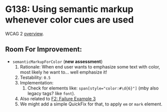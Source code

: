 
# G138: Using semantic markup whenever color cues are used

WCAG 2 [overview](http://www.w3.org/TR/2014/NOTE-WCAG20-TECHS-20140916/G138).

## Room For Improvement:

* `semanticMarkupForColor` (**new assessment**)
	1. Rationale: When end user wants to emphasize some text with color, most likely he want to... well emphasize it!
	1. Testability: `0.5`
	1. Implementation:
		1. Check for elements like: `span[style="color:#\d{6}"]` (mby also legacy tags? like `font`).
	1. Also related to [F2: Failure Example 3](http://www.w3.org/TR/2014/NOTE-WCAG20-TECHS-20140916/F2)
	1. We might add a simple QuickFix for that, to apply `em` or `mark` element.